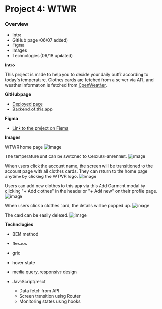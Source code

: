 # Project 4: WTWR

### Overview

- Intro
- GitHub page (06/07 added)
- Figma
- Images
- Technologies (06/18 updated)

**Intro**

This project is made to help you to decide your daily outfit according to today's temperature. Clothes cards are fetched from a server via API, and weather information is fetched from [OpenWeather](https://openweathermap.org/).

**GitHub page**

- [Deployed page](https://wtwrbymum.crabdance.com/#/)
- [Backend of this app](https://github.com/MarinU-M/se_project_express)

**Figma**

- [Link to the project on Figma](https://www.figma.com/file/JELwiE1GnlYDgJTcphpJOH/Sprint-11%3A-WTWR)

**Images**

WTWR home page
![image](https://github.com/MarinU-M/se_project_react/assets/133256866/31acad3f-908a-425a-b84b-0795aca3bb53)

The temperature unit can be switched to Celcius/Fahrenheit.
![image](https://github.com/MarinU-M/se_project_react/assets/133256866/9aebc075-ab5f-4554-863e-4e1699da62ce)

When users click the account name, the screen will be transitioned to the account page with all clothes cards. They can return to the home page anytime by clicking the WTWR logo.
![image](https://github.com/MarinU-M/se_project_react/assets/133256866/09707ac3-3baa-42fa-a755-3cdbaeca5429)

Users can add new clothes to this app via this Add Garment modal by clicking "+ Add clothes" in the header or "+ Add new" on their profile page.
![image](https://github.com/MarinU-M/se_project_react/assets/133256866/e26f4f71-8008-4a41-af44-4463f7ce3ae4)

When users click a clothes card, the details will be popped up.
![image](https://github.com/MarinU-M/se_project_react/assets/133256866/4230bae3-8001-4103-8a9d-8497c128dead)

The card can be easily deleted.
![image](https://github.com/MarinU-M/se_project_react/assets/133256866/613f013c-1193-446c-902f-163f1215be36)


**Technologies**

- BEM method

- flexbox
- grid
- hover state
- media query, responsive design

- JavaScript/react
  - Data fetch from API
  - Screen transition using Router
  - Monitoring states using hooks
